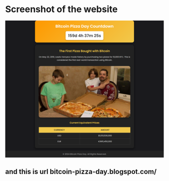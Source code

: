 <h1>Screenshot of the website</h1>
<img src="https://raw.githubusercontent.com/123isdar/Bitcoin-Pizza-Day/refs/heads/main/download.png">
<h2>and this is url <a herf="https://bitcoin-pizza-day.blogspot.com/">bitcoin-pizza-day.blogspot.com/</a></h2>
